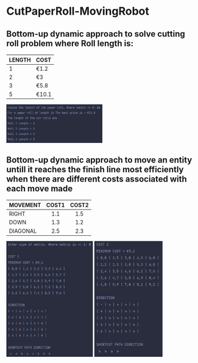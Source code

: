 # CutPaperRoll-MovingRobot
## Bottom-up dynamic approach to solve cutting roll problem where Roll length is:
| LENGTH | COST  | 
| -----  |:-----| 
| 1      | €1.2  | 
| 2      | €3    | 
| 3      | €5.8  | 
| 5      | €10.1 | 

<img src="./Roll Cut.png" width=50% height=50%>&nbsp;

## Bottom-up dynamic approach to move an entity untill it reaches the finish line most efficiently when there are different costs associated with each move made

| MOVEMENT  | COST1 | COST2 |
| --------- |:-----:| :----:|
| RIGHT     | 1.1   | 1.5   |
| DOWN      | 1.3   | 1.2   |
| DIAGONAL  | 2.5   | 2.3   |

<img src="./Robot1.png" width=45% height=45%>&nbsp;<img src="./Robot2.png" width=35.5% height=35.5%>



